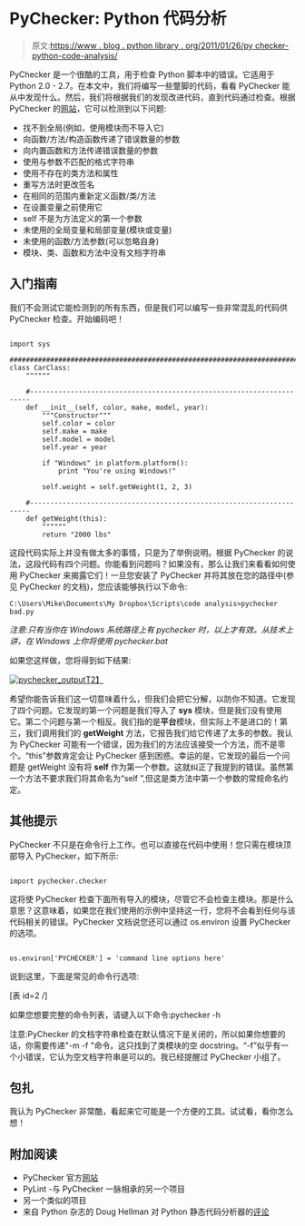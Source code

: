 # PyChecker: Python 代码分析

> 原文:[https://www . blog . python library . org/2011/01/26/py checker-python-code-analysis/](https://www.blog.pythonlibrary.org/2011/01/26/pychecker-python-code-analysis/)

PyChecker 是一个很酷的工具，用于检查 Python 脚本中的错误。它适用于 Python 2.0 - 2.7。在本文中，我们将编写一些蹩脚的代码，看看 PyChecker 能从中发现什么。然后，我们将根据我们的发现改进代码，直到代码通过检查。根据 PyChecker 的[网站](http://pychecker.sourceforge.net/)，它可以检测到以下问题:

*   找不到全局(例如，使用模块而不导入它)
*   向函数/方法/构造函数传递了错误数量的参数
*   向内置函数和方法传递错误数量的参数
*   使用与参数不匹配的格式字符串
*   使用不存在的类方法和属性
*   重写方法时更改签名
*   在相同的范围内重新定义函数/类/方法
*   在设置变量之前使用它
*   self 不是为方法定义的第一个参数
*   未使用的全局变量和局部变量(模块或变量)
*   未使用的函数/方法参数(可以忽略自身)
*   模块、类、函数和方法中没有文档字符串

## 入门指南

我们不会测试它能检测到的所有东西，但是我们可以编写一些非常混乱的代码供 PyChecker 检查。开始编码吧！

```

import sys

########################################################################
class CarClass:
    """"""

    #----------------------------------------------------------------------
    def __init__(self, color, make, model, year):
        """Constructor"""
        self.color = color
        self.make = make
        self.model = model
        self.year = year

        if "Windows" in platform.platform():
            print "You're using Windows!"

        self.weight = self.getWeight(1, 2, 3)

    #----------------------------------------------------------------------
    def getWeight(this):
        """"""
        return "2000 lbs"

```

这段代码实际上并没有做太多的事情，只是为了举例说明。根据 PyChecker 的说法，这段代码有四个问题。你能看到问题吗？如果没有，那么让我们来看看如何使用 PyChecker 来揭露它们！一旦您安装了 PyChecker 并将其放在您的路径中(参见 PyChecker 的文档)，您应该能够执行以下命令:

 `C:\Users\Mike\Documents\My Dropbox\Scripts\code analysis>pychecker bad.py` 

*注意:只有当你在 Windows 系统路径上有 pychecker 时，以上才有效。从技术上讲，在 Windows 上你将使用 pychecker.bat*

如果您这样做，您将得到如下结果:

[![](../Images/5920a4d9692aeca0ca61da703803b32e.png "pychecker_output")T2】](https://www.blog.pythonlibrary.org/wp-content/uploads/2011/01/pychecker_output.png)

希望你能告诉我们这一切意味着什么，但我们会把它分解，以防你不知道。它发现了四个问题。它发现的第一个问题是我们导入了 **sys** 模块，但是我们没有使用它。第二个问题与第一个相反。我们指的是**平台**模块，但实际上不是进口的！第三，我们调用我们的 **getWeight** 方法，它报告我们给它传递了太多的参数。我认为 PyChecker 可能有一个错误，因为我们的方法应该接受一个方法，而不是零个。“this”参数肯定会让 PyChecker 感到困惑。幸运的是，它发现的最后一个问题是 getWeight 没有将 **self** 作为第一个参数。这就纠正了我提到的错误。虽然第一个方法不要求我们将其命名为“self ”,但这是类方法中第一个参数的常规命名约定。

## 其他提示

PyChecker 不只是在命令行上工作。也可以直接在代码中使用！您只需在模块顶部导入 PyChecker，如下所示:

```

import pychecker.checker

```

这将使 PyChecker 检查下面所有导入的模块，尽管它不会检查主模块。那是什么意思？这意味着，如果您在我们使用的示例中坚持这一行，您将不会看到任何与该代码相关的错误。PyChecker 文档说您还可以通过 os.environ 设置 PyChecker 的选项。

```

os.environ['PYCHECKER'] = 'command line options here'

```

说到这里，下面是常见的命令行选项:

[表 id=2 /]

如果您想要完整的命令列表，请键入以下命令:pychecker -h

注意:PyChecker 的文档字符串检查在默认情况下是关闭的，所以如果你想要的话，你需要传递"-m -f "命令。这只找到了类模块的空 docstring。“-f”似乎有一个小错误，它认为空文档字符串是可以的。我已经提醒过 PyChecker 小组了。

## 包扎

我认为 PyChecker 非常酷，看起来它可能是一个方便的工具。试试看，看你怎么想！

## 附加阅读

*   PyChecker 官方[网站](http://pychecker.sourceforge.net/)
*   PyLint -与 PyChecker 一脉相承的另一个项目
*   另一个类似的项目
*   来自 Python 杂志的 Doug Hellman 对 Python 静态代码分析器的[评论](http://www.doughellmann.com/articles/pythonmagazine/completely-different/2008-03-linters/index.html)